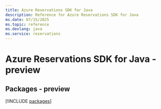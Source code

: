 ```yaml
---
title: Azure Reservations SDK for Java
description: Reference for Azure Reservations SDK for Java
ms.date: 07/15/2025
ms.topic: reference
ms.devlang: java
ms.service: reservations
---
```

# Azure Reservations SDK for Java - preview
## Packages - preview
[!INCLUDE [packages](reservations-index.md)]